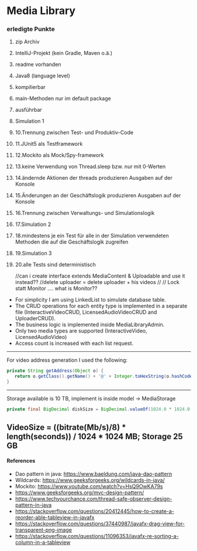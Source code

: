 # Media Library
### erledigte Punkte

1. zip Archiv
2. IntelliJ-Projekt (kein Gradle, Maven o.ä.)
3. readme vorhanden
4. Java8 (language level)
5. kompilierbar
6. main-Methoden nur im default package
7. ausführbar
8. Simulation 1
10. 10.Trennung zwischen Test- und Produktiv-Code
11. 11.JUnit5 als Testframework
12. 12.Mockito als Mock/Spy-framework
13. 13.keine Verwendung von Thread.sleep bzw. nur mit 0-Werten
14. 14.ändernde Aktionen der threads produzieren Ausgaben auf der Konsole
15. 15.Änderungen an der Geschäftslogik produzieren Ausgaben auf der Konsole
16. 16.Trennung zwischen Verwaltungs- und Simulationslogik
17. 17.Simulation 2
18. 18.mindestens je ein Test für alle in der Simulation verwendeten Methoden die auf die Geschäftslogik zugreifen
19. 19.Simulation 3
20. 20.alle Tests sind deterministisch

    //can i create interface extends MediaContent & Uploadable and use it instead??
    //delete uploader = delete uploader + his videos
   //     //  Lock statt Monitor .... what is Monitor??


* For simplicity I am using LinkedList to simulate database table.
* The CRUD operations for each entity type is implemented in a separate file (InteractiveVideoCRUD, LicensedAudioVideoCRUD and UploaderCRUD).
* The business logic is implemented inside MediaLibraryAdmin.
* Only two media types are supported (InteractiveVideo, LicensedAudioVideo)
* Access count is increased with each list request.

-------
For video address generation I used the following:
```java
private String getAddress(Object o) {
   return o.getClass().getName() + '@' + Integer.toHexString(o.hashCode());
}
```
-------
Storage available is 10 TB, implement is inside model -> MediaStorage
```java
private final BigDecimal diskSize = BigDecimal.valueOf(1024.0 * 1024.0 * 10);


```

VideoSize = ((bitrate(Mb/s)/8) * length(seconds)) / 1024 * 1024 MB;
Storage 25 GB
-----
#### References
* Dao pattern in java: https://www.baeldung.com/java-dao-pattern
* Wildcards: https://www.geeksforgeeks.org/wildcards-in-java/
* Mockito: https://www.youtube.com/watch?v=HsQ9OwKA79s
* https://www.geeksforgeeks.org/mvc-design-pattern/
* https://www.techyourchance.com/thread-safe-observer-design-pattern-in-java
* https://stackoverflow.com/questions/20412445/how-to-create-a-reorder-able-tableview-in-javafx
* https://stackoverflow.com/questions/37440987/javafx-drag-view-for-transparent-png-image
* https://stackoverflow.com/questions/11096353/javafx-re-sorting-a-column-in-a-tableview